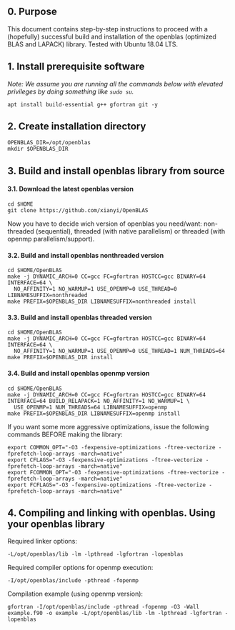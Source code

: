 ## 0. Purpose 

This document contains step-by-step instructions to proceed with a (hopefully) successful build and installation of the openblas (optimized BLAS and LAPACK) library. 
Tested with Ubuntu 18.04 LTS.

## 1. Install prerequisite software

*Note: We assume you are running all the commands below with elevated privileges by doing something like `sudo su`.*

```
apt install build-essential g++ gfortran git -y
```

## 2. Create installation directory

```
OPENBLAS_DIR=/opt/openblas
mkdir $OPENBLAS_DIR
```

## 3. Build and install openblas library from source

#### 3.1. Download the latest openblas version 

```
cd $HOME
git clone https://github.com/xianyi/OpenBLAS
```

Now you have to decide wich version of openblas you need/want: non-threaded (sequential), threaded (with native parallelism) or threaded (with openmp parallelism/support). 

#### 3.2. Build and install openblas nonthreaded version

```
cd $HOME/OpenBLAS
make -j DYNAMIC_ARCH=0 CC=gcc FC=gfortran HOSTCC=gcc BINARY=64 INTERFACE=64 \
  NO_AFFINITY=1 NO_WARMUP=1 USE_OPENMP=0 USE_THREAD=0 LIBNAMESUFFIX=nonthreaded
make PREFIX=$OPENBLAS_DIR LIBNAMESUFFIX=nonthreaded install
```

#### 3.3. Build and install openblas threaded version


```
cd $HOME/OpenBLAS
make -j DYNAMIC_ARCH=0 CC=gcc FC=gfortran HOSTCC=gcc BINARY=64 INTERFACE=64 \
  NO_AFFINITY=1 NO_WARMUP=1 USE_OPENMP=0 USE_THREAD=1 NUM_THREADS=64
make PREFIX=$OPENBLAS_DIR install
```

#### 3.4. Build and install openblas openmp version

```
cd $HOME/OpenBLAS
make -j DYNAMIC_ARCH=0 CC=gcc FC=gfortran HOSTCC=gcc BINARY=64 INTERFACE=64 BUILD_RELAPACK=1 NO_AFFINITY=1 NO_WARMUP=1 \
  USE_OPENMP=1 NUM_THREADS=64 LIBNAMESUFFIX=openmp
make PREFIX=$OPENBLAS_DIR LIBNAMESUFFIX=openmp install
```

If you want some more aggressive optimizations, issue the following commands BEFORE making the library: 

```
export COMMON_OPT="-O3 -fexpensive-optimizations -ftree-vectorize -fprefetch-loop-arrays -march=native"
export CFLAGS="-O3 -fexpensive-optimizations -ftree-vectorize -fprefetch-loop-arrays -march=native"
export FCOMMON_OPT="-O3 -fexpensive-optimizations -ftree-vectorize -fprefetch-loop-arrays -march=native"
export FCFLAGS="-O3 -fexpensive-optimizations -ftree-vectorize -fprefetch-loop-arrays -march=native"
```

## 4. Compiling and linking with openblas. Using your openblas library

Required linker options: 
```
-L/opt/openblas/lib -lm -lpthread -lgfortran -lopenblas
```

Required compiler options for openmp execution: 

```
-I/opt/openblas/include -pthread -fopenmp
```

Compilation example (using openmp version): 

```
gfortran -I/opt/openblas/include -pthread -fopenmp -O3 -Wall example.f90 -o example -L/opt/openblas/lib -lm -lpthread -lgfortran -lopenblas
```


##
